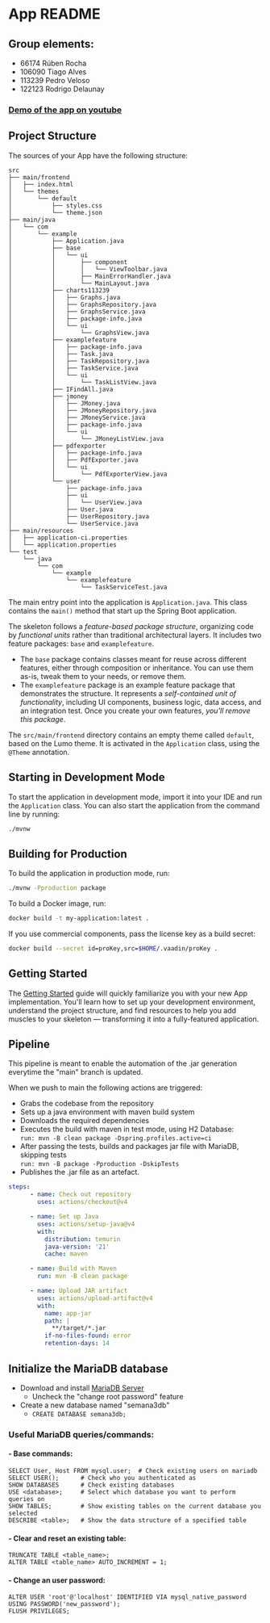# App README

## Group elements:
- 66174 Rúben Rocha  
- 106090 Tiago Alves  
- 113239 Pedro Veloso  
- 122123 Rodrigo Delaunay  

### [Demo of the app on youtube](https://www.youtube.com/watch?v=g93oCkNMEKA)

## Project Structure

The sources of your App have the following structure:

```
src
├── main/frontend
│   ├── index.html
│   └── themes
│       └── default
│           ├── styles.css
│           └── theme.json
├── main/java
│   └── com
│       └── example
│           ├── Application.java
│           ├── base
│           │   └── ui
│           │       ├── component
│           │       │   └── ViewToolbar.java
│           │       ├── MainErrorHandler.java
│           │       └── MainLayout.java
│           ├── charts113239
│           │   ├── Graphs.java
│           │   ├── GraphsRepository.java
│           │   ├── GraphsService.java
│           │   ├── package-info.java
│           │   └── ui
│           │       └── GraphsView.java
│           ├── examplefeature
│           │   ├── package-info.java
│           │   ├── Task.java
│           │   ├── TaskRepository.java
│           │   ├── TaskService.java
│           │   └── ui
│           │       └── TaskListView.java
│           ├── IFindAll.java
│           ├── jmoney
│           │   ├── JMoney.java
│           │   ├── JMoneyRepository.java
│           │   ├── JMoneyService.java
│           │   ├── package-info.java
│           │   └── ui
│           │       └── JMoneyListView.java
│           ├── pdfexporter
│           │   ├── package-info.java
│           │   ├── PdfExporter.java
│           │   └── ui
│           │       └── PdfExporterView.java
│           └── user
│               ├── package-info.java
│               ├── ui
│               │   └── UserView.java
│               ├── User.java
│               ├── UserRepository.java
│               └── UserService.java
├── main/resources
│   ├── application-ci.properties
│   └── application.properties
└── test
    └── java
        └── com
            └── example
                └── examplefeature
                    └── TaskServiceTest.java
```

The main entry point into the application is `Application.java`. This class contains the `main()` method that start up 
the Spring Boot application.

The skeleton follows a *feature-based package structure*, organizing code by *functional units* rather than traditional 
architectural layers. It includes two feature packages: `base` and `examplefeature`.

* The `base` package contains classes meant for reuse across different features, either through composition or 
  inheritance. You can use them as-is, tweak them to your needs, or remove them.
* The `examplefeature` package is an example feature package that demonstrates the structure. It represents a 
  *self-contained unit of functionality*, including UI components, business logic, data access, and an integration test.
  Once you create your own features, *you'll remove this package*.

The `src/main/frontend` directory contains an empty theme called `default`, based on the Lumo theme. It is activated in
the `Application` class, using the `@Theme` annotation.

## Starting in Development Mode

To start the application in development mode, import it into your IDE and run the `Application` class. 
You can also start the application from the command line by running: 

```bash
./mvnw
```

## Building for Production

To build the application in production mode, run:

```bash
./mvnw -Pproduction package
```

To build a Docker image, run:

```bash
docker build -t my-application:latest .
```

If you use commercial components, pass the license key as a build secret:

```bash
docker build --secret id=proKey,src=$HOME/.vaadin/proKey .
```

## Getting Started

The [Getting Started](https://vaadin.com/docs/latest/getting-started) guide will quickly familiarize you with your new
App implementation. You'll learn how to set up your development environment, understand the project 
structure, and find resources to help you add muscles to your skeleton — transforming it into a fully-featured 
application.

## Pipeline

This pipeline is meant to enable the automation of the .jar generation everytime the "main" branch is updated.

When we push to main the following actions are triggered:

- Grabs the codebase from the repository
- Sets up a java environment with maven build system
- Downloads the required dependencies
- Executes the build with maven in test mode, using H2 Database:  
`run: mvn -B clean package -Dspring.profiles.active=ci`
- After passing the tests, builds and packages jar file with MariaDB, skipping tests  
`run: mvn -B package -Pproduction -DskipTests`
- Publishes the .jar file as an artefact.

```yaml
steps:
      - name: Check out repository
        uses: actions/checkout@v4

      - name: Set up Java
        uses: actions/setup-java@v4
        with:
          distribution: temurin
          java-version: '21'
          cache: maven

      - name: Build with Maven
        run: mvn -B clean package

      - name: Upload JAR artifact
        uses: actions/upload-artifact@v4
        with:
          name: app-jar
          path: |
            **/target/*.jar
          if-no-files-found: error
          retention-days: 14
```

## Initialize the MariaDB database

- Download and install [MariaDB Server](https://mariadb.org/download/)
  - Uncheck the "change root password" feature
- Create a new database named "semana3db"
  - `CREATE DATABASE semana3db;`

### Useful MariaDB queries/commands:  

#### - Base commands:
```mysql 
SELECT User, Host FROM mysql.user;  # Check existing users on mariadb
SELECT USER();      # Check who you authenticated as
SHOW DATABASES      # Check existing databases
USE <database>;     # Select which database you want to perform queries on
SHOW TABLES;        # Show existing tables on the current database you selected
DESCRIBE <table>;   # Show the data structure of a specified table 
```

#### - Clear and reset an existing table:
```mysql
TRUNCATE TABLE <table_name>;
ALTER TABLE <table_name> AUTO_INCREMENT = 1;
```

#### - Change an user password:
```mysql
ALTER USER 'root'@'localhost' IDENTIFIED VIA mysql_native_password USING PASSWORD('new_password');
FLUSH PRIVILEGES;
```

